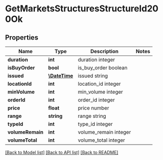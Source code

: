 # GetMarketsStructuresStructureId200Ok

## Properties
Name | Type | Description | Notes
------------ | ------------- | ------------- | -------------
**duration** | **int** | duration integer | 
**isBuyOrder** | **bool** | is_buy_order boolean | 
**issued** | [**\DateTime**](\DateTime.md) | issued string | 
**locationId** | **int** | location_id integer | 
**minVolume** | **int** | min_volume integer | 
**orderId** | **int** | order_id integer | 
**price** | **float** | price number | 
**range** | **string** | range string | 
**typeId** | **int** | type_id integer | 
**volumeRemain** | **int** | volume_remain integer | 
**volumeTotal** | **int** | volume_total integer | 

[[Back to Model list]](../README.md#documentation-for-models) [[Back to API list]](../README.md#documentation-for-api-endpoints) [[Back to README]](../README.md)



